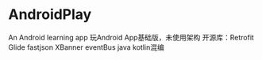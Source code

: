 # AndroidPlay
An Android learning app
玩Android App基础版，未使用架构
开源库：Retrofit Glide fastjson XBanner eventBus
java kotlin混编
